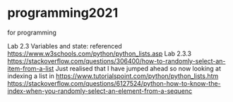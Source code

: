 # programming2021
for programming

Lab 2.3 Variables and state: referenced https://www.w3schools.com/python/python_lists.asp
Lab 2.3.3 https://stackoverflow.com/questions/306400/how-to-randomly-select-an-item-from-a-list
Just realised that I have jumped ahead so now looking at indexing a list  in https://www.tutorialspoint.com/python/python_lists.htm
https://stackoverflow.com/questions/6127524/python-how-to-know-the-index-when-you-randomly-select-an-element-from-a-sequenc